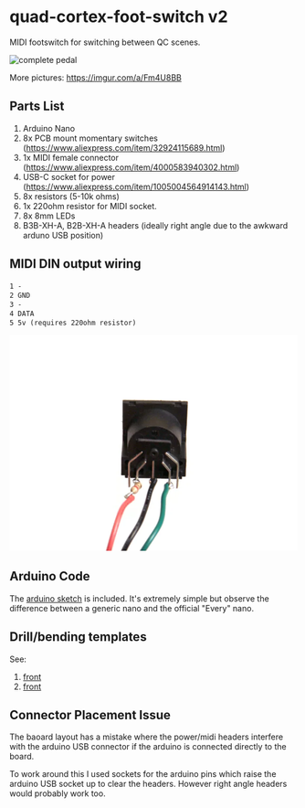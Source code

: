 # quad-cortex-foot-switch v2

MIDI footswitch for switching between QC scenes.

![complete pedal]([https://i.imgur.com/XSDIxON.jpeg)

More pictures: https://imgur.com/a/Fm4U8BB

## Parts List

1. Arduino Nano
2. 8x PCB mount momentary switches (https://www.aliexpress.com/item/32924115689.html)
3. 1x MIDI female connector (https://www.aliexpress.com/item/4000583940302.html)
4. USB-C socket for power (https://www.aliexpress.com/item/1005004564914143.html)
5. 8x resistors (5-10k ohms)
6. 1x 220ohm resistor for MIDI socket.
7. 8x 8mm LEDs
8. B3B-XH-A, B2B-XH-A headers (ideally right angle due to the awkward arduno USB position)

## MIDI DIN output wiring

```
1 -
2 GND
3 -
4 DATA
5 5v (requires 220ohm resistor)
```

![din wiring](din.webp)

## Arduino Code

The [arduino sketch](qcfs_v2_arduino/qcfs_v2_arduino.ino) is included. It's extremely simple but observe the difference between a generic nano and the official "Every" nano.

## Drill/bending templates 

See: 

1. [front](qc-fs-front.svg)
2. [front](qc-fs-back.svg)

## Connector Placement Issue 

The baoard layout has a mistake where the power/midi headers interfere with the arduino USB connector if the arduino is connected directly to the board. 

To work around this I used sockets for the arduino pins which raise the arduino USB socket up to clear the headers. However right angle headers would probably work 
too.